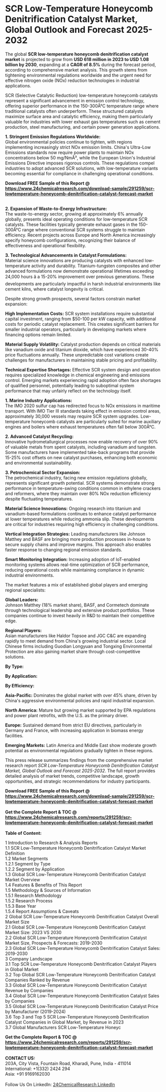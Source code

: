 <h1>SCR Low-Temperature Honeycomb Denitrification Catalyst Market, Global Outlook and Forecast 2025-2032</h1><p>The global <strong>SCR low-temperature honeycomb denitrification catalyst market</strong> is projected to grow from <strong>USD 618 million in 2023 to USD 1.08 billion by 2030</strong>, expanding at a <strong>CAGR of 8.5%</strong> during the forecast period, according to comprehensive market analysis. This growth stems from tightening environmental regulations worldwide and the urgent need for effective nitrogen oxide (NOx) reduction technologies in industrial applications.</p><p>SCR (Selective Catalytic Reduction) low-temperature honeycomb catalysts represent a significant advancement in emission control technology, offering superior performance in the 150-300Â°C temperature range where traditional catalysts often underperform. These structured catalysts maximize surface area and catalytic efficiency, making them particularly valuable for industries with lower exhaust gas temperatures such as cement production, steel manufacturing, and certain power generation applications.</p><p><strong>1. Stringent Emission Regulations Worldwide:</strong><br>
Global environmental policies continue to tighten, with regions implementing increasingly strict NOx emission limits. China's Ultra-Low Emissions standards now require power plants to maintain NOx concentrations below 50 mg/NmÂ³, while the European Union's Industrial Emissions Directive imposes rigorous controls. These regulations compel industries to adopt advanced SCR solutions, with low-temperature variants becoming essential for compliance in challenging operational conditions.</p><div><b>Download FREE Sample of this Report @ 
            <a href="https://www.24chemicalresearch.com/download-sample/291259/scr-lowtemperature-honeycomb-denitrification-catalyst-forecast-market">
            https://www.24chemicalresearch.com/download-sample/291259/scr-lowtemperature-honeycomb-denitrification-catalyst-forecast-market</a></b></div><br><p><strong>2. Expansion of Waste-to-Energy Infrastructure:</strong><br>
The waste-to-energy sector, growing at approximately 6% annually globally, presents ideal operating conditions for low-temperature SCR catalysts. These facilities typically generate exhaust gases in the 150-300Â°C range where conventional SCR systems struggle to maintain efficiency. Recent projects across Europe and North America increasingly specify honeycomb configurations, recognizing their balance of effectiveness and operational flexibility.</p><p><strong>3. Technological Advancements in Catalyst Formulations:</strong><br>
Material science innovations are producing catalysts with enhanced low-temperature activity and durability. Titanium-tungsten composites and other advanced formulations now demonstrate operational lifetimes exceeding 24,000 hours â a 15-20% improvement over previous generations. These developments are particularly impactful in harsh industrial environments like cement kilns, where catalyst longevity is critical.</p><p>Despite strong growth prospects, several factors constrain market expansion:</p><p><strong>High Implementation Costs:</strong> SCR system installations require substantial capital investment, ranging from $50-100 per kW capacity, with additional costs for periodic catalyst replacement. This creates significant barriers for smaller industrial operators, particularly in developing markets where financing options remain limited.</p><p><strong>Material Supply Volatility:</strong> Catalyst production depends on critical materials like vanadium oxide and titanium dioxide, which have experienced 30-40% price fluctuations annually. These unpredictable cost variations create challenges for manufacturers in maintaining stable pricing and profitability.</p><p><strong>Technical Expertise Shortages:</strong> Effective SCR system design and operation requires specialized knowledge in chemical engineering and emissions control. Emerging markets experiencing rapid adoption often face shortages of qualified personnel, potentially leading to suboptimal system performance that may unfairly reflect on the technology itself.</p><p><strong>1. Marine Industry Applications:</strong><br>
The IMO 2020 sulfur cap has redirected focus to NOx emissions in maritime transport. With IMO Tier III standards taking effect in emission control areas, approximately 30,000 vessels may require SCR system upgrades. Low-temperature honeycomb catalysts are particularly suited for marine auxiliary engines and boilers where exhaust temperatures often fall below 300Â°C.</p><p><strong>2. Advanced Catalyst Recycling:</strong><br>
Innovative hydrometallurgical processes now enable recovery of over 90% of valuable metals from spent catalysts, including vanadium and tungsten. Some manufacturers have implemented take-back programs that provide 15-25% cost offsets on new catalyst purchases, enhancing both economic and environmental sustainability.</p><p><strong>3. Petrochemical Sector Expansion:</strong><br>
The petrochemical industry, facing new emission regulations globally, represents significant growth potential. SCR systems demonstrate strong performance in temperature-swing conditions common in ethylene crackers and reformers, where they maintain over 80% NOx reduction efficiency despite fluctuating temperatures.</p><p><strong>Material Science Innovations:</strong> Ongoing research into titanium and vanadium-based formulations continues to enhance catalyst performance at lower temperatures while reducing ammonia slip. These developments are critical for industries requiring high efficiency in challenging conditions.</p><p><strong>Vertical Integration Strategies:</strong> Leading manufacturers like Johnson Matthey and BASF are bringing more production processes in-house to secure supply chains and improve margins. This approach also enables faster response to changing regional emission standards.</p><p><strong>Smart Monitoring Integration:</strong> Increasing adoption of IoT-enabled monitoring systems allows real-time optimization of SCR performance, reducing operational costs while maintaining compliance in dynamic industrial environments.</p><p>The market features a mix of established global players and emerging regional specialists:</p><p><strong>Global Leaders:</strong><br>
Johnson Matthey (18% market share), BASF, and Cormetech dominate through technological leadership and extensive product portfolios. These companies continue to invest heavily in R&amp;D to maintain their competitive edge.</p><p><strong>Regional Players:</strong><br>
Asian manufacturers like Haldor Topsoe and JGC C&amp;C are expanding rapidly to meet demand from China's growing industrial sector. Local Chinese firms including Guodian Longyuan and Tongxing Environmental Protection are also gaining market share through cost-competitive solutions.</p><p><strong>By Type:</strong></p><p><strong>By Application:</strong></p><p><strong>By Efficiency:</strong></p><p><strong>Asia-Pacific:</strong> Dominates the global market with over 45% share, driven by China's aggressive environmental policies and rapid industrial expansion.</p><p><strong>North America:</strong> Mature but growing market supported by EPA regulations and power plant retrofits, with the U.S. as the primary driver.</p><p><strong>Europe:</strong> Sustained demand from strict EU directives, particularly in Germany and France, with increasing application in biomass energy facilities.</p><p><strong>Emerging Markets:</strong> Latin America and Middle East show moderate growth potential as environmental regulations gradually tighten in these regions.</p><p>This press release summarizes findings from the comprehensive market research report <em>SCR Low-Temperature Honeycomb Denitrification Catalyst Market, Global Outlook and Forecast 2025-2032</em>. The full report provides detailed analysis of market trends, competitive landscape, growth opportunities, and strategic recommendations for industry participants.</p><div><b>Download FREE Sample of this Report @ 
            <a href="https://www.24chemicalresearch.com/download-sample/291259/scr-lowtemperature-honeycomb-denitrification-catalyst-forecast-market">
            https://www.24chemicalresearch.com/download-sample/291259/scr-lowtemperature-honeycomb-denitrification-catalyst-forecast-market</a></b></div><br><div><b>Get the Complete Report & TOC @ 
            <a href="https://www.24chemicalresearch.com/reports/291259/scr-lowtemperature-honeycomb-denitrification-catalyst-forecast-market">
            https://www.24chemicalresearch.com/reports/291259/scr-lowtemperature-honeycomb-denitrification-catalyst-forecast-market</a></b></div><br>
            <b>Table of Content:</b><p>1 Introduction to Research & Analysis Reports<br />
 1.1 SCR Low-Temperature Honeycomb Denitrification Catalyst Market Definition<br />
 1.2 Market Segments<br />
 1.2.1 Segment by Type<br />
 1.2.2 Segment by Application<br />
 1.3 Global SCR Low-Temperature Honeycomb Denitrification Catalyst Market Overview<br />
 1.4 Features & Benefits of This Report<br />
 1.5 Methodology & Sources of Information<br />
 1.5.1 Research Methodology<br />
 1.5.2 Research Process<br />
 1.5.3 Base Year<br />
 1.5.4 Report Assumptions & Caveats<br />
2 Global SCR Low-Temperature Honeycomb Denitrification Catalyst Overall Market Size<br />
 2.1 Global SCR Low-Temperature Honeycomb Denitrification Catalyst Market Size: 2023 VS 2030<br />
 2.2 Global SCR Low-Temperature Honeycomb Denitrification Catalyst Market Size, Prospects & Forecasts: 2019-2030<br />
 2.3 Global SCR Low-Temperature Honeycomb Denitrification Catalyst Sales: 2019-2030<br />
3 Company Landscape<br />
 3.1 Top SCR Low-Temperature Honeycomb Denitrification Catalyst Players in Global Market<br />
 3.2 Top Global SCR Low-Temperature Honeycomb Denitrification Catalyst Companies Ranked by Revenue<br />
 3.3 Global SCR Low-Temperature Honeycomb Denitrification Catalyst Revenue by Companies<br />
 3.4 Global SCR Low-Temperature Honeycomb Denitrification Catalyst Sales by Companies<br />
 3.5 Global SCR Low-Temperature Honeycomb Denitrification Catalyst Price by Manufacturer (2019-2024)<br />
 3.6 Top 3 and Top 5 SCR Low-Temperature Honeycomb Denitrification Catalyst Companies in Global Market, by Revenue in 2023<br />
 3.7 Global Manufacturers SCR Low-Temperature Honeyc</p><div><b>Get the Complete Report & TOC @ 
            <a href="https://www.24chemicalresearch.com/reports/291259/scr-lowtemperature-honeycomb-denitrification-catalyst-forecast-market">
            https://www.24chemicalresearch.com/reports/291259/scr-lowtemperature-honeycomb-denitrification-catalyst-forecast-market</a></b></div><br><b>CONTACT US:</b><br>
            203A, City Vista, Fountain Road, Kharadi, Pune, India - 411014<br>
            International: +1(332) 2424 294<br>
            Asia: +91 9169162030 <br><br>
            Follow Us On LinkedIn: <a href="https://www.linkedin.com/company/24chemicalresearch/">24ChemicalResearch LinkedIn</a>